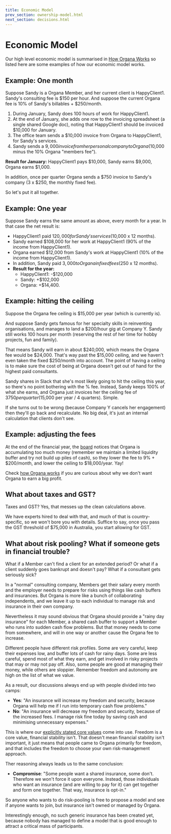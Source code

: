 ```yaml
---
title: Economic Model
prev_section: ownership-model.html
next_section: decisions.html
---
```


Economic Model
==============

Our high level economic model is summarised in [How Organa Works](how-Product-Space-works.html) so listed here are some examples of how our economic model works.

Example: One month
------------------

Suppose Sandy is a Organa Member, and her current client is HappyClient1. Sandy's consulting fee is $150 per hour. And suppose the current Organa fee is 10% of Sandy's billables + $250/month.

1.  During January, Sandy does 100 hours of work for HappyClient1.
2.  At the end of January, she adds one row to the invoicing spreadsheet (a single shared Google doc), noting that HappyClient1 should be invoiced $10,000 for January.
3.  The office team sends a $10,000 invoice from Organa to HappyClient1, for Sandy's services.
4.  Sandy sends a $9,000 invoice from her personal company to Organa ($10,000 minus the 10% Organa "members fee").

**Result for January:**
HappyClient1 pays $10,000, Sandy earns $9,000, Organa earns $1,000.

In addition, once per quarter Organa sends a $750 invoice to Sandy's company (3 x $250, the monthly fixed fee).

So let's put it all together.

Example: One year
-----------------

Suppose Sandy earns the same amount as above, every month for a year. In that case the net result is:

-   HappyClient1 paid $120,000 for Sandy's services ($10,000 x 12 months).
-   Sandy earned $108,000 for her work at HappyClient1 (90% of the income from HappyClient1).
-   Organa earned $12,000 from Sandy's work at HappyClient1 (10% of the income from HappyClient1).
-   In addition, Sandy paid $3,000 to Organa in fixed fees ($250 x 12 months).
-   **Result for the year:**
    -   HappyClient1: -$120,000
    -   Sandy: +$102,000
    -   Organa: +$14,400.

Example: hitting the ceiling
----------------------------

Suppose the Organa fee ceiling is $15,000 per year (which is currently is). 

And suppose Sandy gets famous for her specialty skills in reinventing organisations, and manages to land a $200/hour gig at Company Y. Sandy still works 100 hours per month (reserving the rest of her time for hobby projects, fun and family).

That means Sandy will earn in about $240,000, which means the Organa fee would be $24,000. That's way past the $15,000 ceiling, and we haven't even taken the fixed $250/month into account. The point of having a ceiling is to make sure the cost of being at Organa doesn't get out of hand for the highest paid consultants.

Sandy shares in Slack that she's most likely going to hit the ceiling this year, so there's no point bothering with the % fee. Instead, Sandy keeps 100% of what she earns, and Organa just invoices her the ceiling fee of $3750 per quarter ($15,000 per year / 4 quarters). Simple.

If she turns out to be wrong (because Company Y cancels her engagement) then they'll go back and recalculate. No big deal, it's just an internal calculation that clients don't see.

Example: adjusting the fees
---------------------------

At the end of the financial year, the [board](board-of-directors.html) notices that Organa is accumulating too much money (remember we maintain a limited liquidity buffer and try not build up piles of cash), so they lower the fee to 9% + $200/month, and lower the ceiling to $18,000/year. Yay!

Check [how Organa works](how-organa-works.html) if you are curious about why we don't want Organa to earn a big profit.

What about taxes and GST?
-------------------------

Taxes and GST? Yes, that messes up the clean calculations above.

We have experts hired to deal with that, and much of that is country-specific, so we won't bore you with details. Suffice to say, once you pass the GST threshold of $75,000 in Australia, you start allowing for GST. 

What about risk pooling? What if someone gets in financial trouble?
-------------------------------------------------

What if a Member can't find a client for an extended period? Or what if a client suddenly goes bankrupt and doesn't pay? What if a consultant gets seriously sick?

In a "normal" consulting company, Members get their salary every month and the employer needs to prepare for risks using things like cash buffers and insurances. But Organa is more like a bunch of collaborating independents, and we leave it up to each individual to manage risk and insurance in their own company.

Nevertheless it may sound obvious that Organa should provide a "rainy day insurance" for each Member, a shared cash buffer to support a Member who runs into sudden cash flow problems. But that money needs to come from somewhere, and will in one way or another cause the Organa fee to increase.

Different people have different risk profiles. Some are very careful, keep their expenses low, and buffer lots of cash for rainy days. Some are less careful, spend most of what they earn, and get involved in risky projects that may or may not pay off. Also, some people are good at managing their money, while others are sloppier. Remember freedom and autonomy are high on the list of what we value.

As a result, our discussions always end up with people divided into two camps:

-   **Yes**: "An insurance will increase my freedom and security, because Organa will help me if I run into temporary cash flow problems."
-   **No**: "An insurance will decrease my freedom and security, because of the increased fees. I manage risk fine today by saving cash and minimising unnecessary expenses."

This is where our [explicitly stated core values](what-is-producspace.html) come into use. Freedom is a core value, financial stability isn't. That doesn't mean financial stability isn't important, it just means that people came to Organa primarily for freedom, and that includes the freedom to choose your own risk-management approach.

Ther reasoning always leads us to the same conclusion:

-   **Compromise**: "Some people want a shared insurance, some don't. Therefore we won't force it upon everyone. Instead, those individuals who want an insurance (and are willing to pay for it) can get together and form one together. That way, insurance is opt-in."

So anyone who wants to do risk-pooling is free to propose a model and see if anyone wants to join, but insurance isn't owned or managed by Organa. 

Interestingly enough, no such generic insurance has been created yet, because nobody has managed to define a model that is good enough to attract a critical mass of participants.
